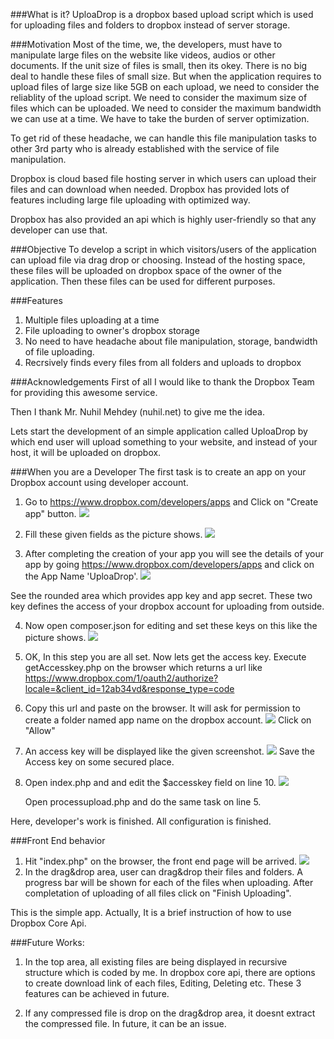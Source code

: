 ###What is it?
UploaDrop is a dropbox based upload script which is used for uploading files and folders to dropbox instead of server storage.

###Motivation
Most of the time, we, the developers, must have to manipulate large files on the website like videos, audios or other documents. If the unit size of files is small, then its okey. There is no big deal to handle these files of small size. But when the application requires to upload files of large size like 5GB on each upload, we need to consider the reliablity of the upload script. We need to consider the maximum size of files which can be uploaded. We need to consider the maximum bandwidth we can use at a time. We have to take the burden of server optimization.

To get rid of these headache, we can handle this file manipulation tasks to other 3rd party who is already established with the service of file manipulation.

Dropbox is cloud based file hosting server in which users can upload their files and can download when needed. Dropbox has provided lots of features including large file uploading with optimized way.

Dropbox has also provided an api which is highly user-friendly so that any developer can use that.

###Objective
To develop a script in which visitors/users of the application can upload file via drag drop or choosing. Instead of the hosting space, these files will be uploaded on dropbox space of the owner of the application. Then these files can be used for different purposes.

###Features
1. Multiple files uploading at a time
2. File uploading to owner's dropbox storage
3. No need to have headache about file manipulation, storage, bandwidth of file uploading.
4. Recrsively finds every files from all folders and uploads to dropbox

###Acknowledgements
First of all I would like to thank the Dropbox Team for providing this awesome service.

Then I thank Mr. Nuhil Mehdey (nuhil.net) to give me the idea. 

Lets start the development of an simple application called UploaDrop by which end user will upload something to your website, and instead of your host, it will be uploaded on dropbox.

###When you are a Developer
The first task is to create an app on your Dropbox account using developer account.

1. Go to https://www.dropbox.com/developers/apps and Click on "Create app" button.
   ![](images/Dropbox_1.png)

2. Fill these given fields as the picture shows.
   ![](images/Dropbox_2.png)

3. After completing the creation of your app you will see the details of your app by going https://www.dropbox.com/developers/apps and click on the App Name 'UploaDrop'. 
   ![](images/dropbox_3.png)

See the rounded area which provides app key and app secret. These two key defines the access of your dropbox account for uploading from outside.

4. Now open composer.json for editing and set these keys on this like the picture shows.
   ![](images/dropbox_4.png)

5. OK, In this step you are all set. Now lets get the access key. Execute getAccesskey.php on the browser which returns a url like
https://www.dropbox.com/1/oauth2/authorize?locale=&client_id=12ab34vd&response_type=code

6. Copy this url and paste on the browser. It will ask for permission to create a folder named app name on the dropbox account.
   ![](images/dropbox_5.png)
Click on "Allow"

7. An access key will be displayed like the given screenshot.
   ![](images/dropbox_6.png)
Save the Access key on some secured place.

8. Open index.php and and edit the $accesskey field on line 10.
   ![](images/dropbox_7.png)
  
   Open processupload.php and do the same task on line 5.   

Here, developer's work is finished. All configuration is finished.

###Front End behavior
1. Hit "index.php" on the browser, the front end page will be arrived. 
   ![](images/dropbox_8.png)
2. In the drag&drop area, user can drag&drop their files and folders. A progress bar will be shown for each of the files when uploading. After completation of uploading of all files click on "Finish Uploading". 

This is the simple app. Actually, It is a brief instruction of how to use Dropbox Core Api. 

###Future Works:
1. In the top area, all existing files are being displayed in recursive structure which is coded by me. In dropbox core api, there are options to create download link of each files, Editing, Deleting etc. These 3 features can be achieved in future. 
 
2. If any compressed file is drop on the drag&drop area, it doesnt extract the compressed file. In future, it can be an issue.



 



  

    
